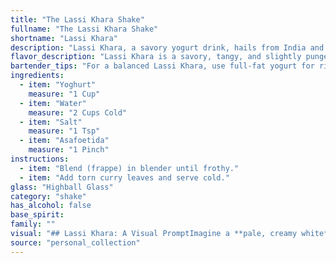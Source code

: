 ```yaml
---
title: "The Lassi Khara Shake"
fullname: "The Lassi Khara Shake"
shortname: "Lassi Khara"
description: "Lassi Khara, a savory yogurt drink, hails from India and falls under the lassi family, a traditional South Asian beverage.  While not a cocktail in the traditional sense, it shares the quenching refreshment quality of a summer cooler, often served with a savory kick. "
flavor_description: "Lassi Khara is a savory, tangy, and slightly pungent experience. The yogurt provides a creamy base, while the water offers refreshing lightness. Salt balances the tartness, and asafoetida, a fermented spice, adds a unique, almost onion-like aroma and a subtle bitterness that lingers on the palate. It's a surprisingly complex and intensely flavorful cocktail, perfect for those who enjoy bold flavors. "
bartender_tips: "For a balanced Lassi Khara, use full-fat yogurt for richness.  Start with a 2:1 ratio of yogurt to water, adjusting to your preference.  A pinch of salt enhances the tang, while a touch of asafetida adds depth.  Remember, less is more with the asafetida - you want to hint at its aroma, not overpower the yogurt.  Chill the drink for a refreshing finish. "
ingredients:
  - item: "Yoghurt"
    measure: "1 Cup"
  - item: "Water"
    measure: "2 Cups Cold"
  - item: "Salt"
    measure: "1 Tsp"
  - item: "Asafoetida"
    measure: "1 Pinch"
instructions:
  - item: "Blend (frappe) in blender until frothy."
  - item: "Add torn curry leaves and serve cold."
glass: "Highball Glass"
category: "shake"
has_alcohol: false
base_spirit:
family: ""
visual: "## Lassi Khara: A Visual PromptImagine a **pale, creamy white** liquid swirling gently in a tall glass. The surface is **slightly textured**, a subtle reminder of the yogurt's tangy base.  **The light reflects off the surface**, revealing a delicate, **almost translucent** quality.  As you peer closer, you might notice **tiny specks of salt** scattered through the liquid, giving it a **slightly grainy appearance**.  While the color is understated, the **aroma** is potent. A **sharp, pungent note of asafoetida** cuts through the **earthy, yogurt-infused fragrance**. The **salty scent** lingers in the air, promising a bold and complex taste. "
source: "personal_collection"
---
```


